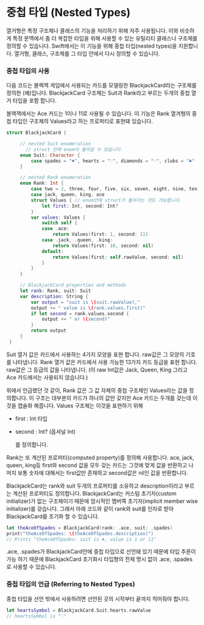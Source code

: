 # 중첩 타입 \(Nested Types\)

열거형은 특정 구조체나 클래스의 기능을 처리하기 위해 자주 사용됩니다. 이와 비슷하게 특정 문맥에서 좀 더 복잡한 타입을 위해 사용할 수 있는 유틸리티 클래스나 구조체를 정의할 수 있습니다. Swift에서는 이 기능을 위해 중첩 타입\(nested types\)을 지원합니다. 열거형, 클래스, 구조체를 그 타입 안에서 다시 정의할 수 있습니다.

### 중첩 타입의 사용

다음 코드는 블랙잭 게임에서 사용되는 카드를 모델링한 BlackjackCard라는 구조체를 정의한 \(예\)입니다. BlackjackCard 구조체는 Suit과 Rank라고 부르는 두개의 중첩 열거 타입을 포함 합니다.

블랙잭에서는 Ace 카드는 1이나 11로 사용될 수 있습니다. 이 기능은 Rank 열겨형의 중첩 타입인 구조체의 Values라고 하는 프로퍼티로 표현돼 있습니다.

```swift
struct BlackjackCard {

     // nested Suit enumeration
       // struct 안에 enum이 들어갈 수 있습니다.
     enum Suit: Character {
         case spades = "♠", hearts = "♡", diamonds = "♢", clubs = "♣"
     }

     // nested Rank enumeration
     enum Rank: Int {
         case two = 2, three, four, five, six, seven, eight, nine, ten
         case jack, queen, king, ace
         struct Values { // enum안에 struct가 들어가는 것도 가능합니다.
             let first: Int, second: Int?
         }
         var values: Values {
             switch self {
             case .ace:
                 return Values(first: 1, second: 11)
             case .jack, .queen, .king:
                 return Values(first: 10, second: nil)
             default:
                 return Values(first: self.rawValue, second: nil)
             }
         }
     }

     // BlackjackCard properties and methods
     let rank: Rank, suit: Suit
     var description: String {
         var output = "suit is \(suit.rawValue),"
         output += " value is \(rank.values.first)"
         if let second = rank.values.second {
             output += " or \(second)"
         }
         return output
     }
 }
```

Suit 열거 값은 카드에서 사용하는 4가지 모양을 표현 합니다. raw값은 그 모양의 기호를 나타냅니다. Rank 열거 값은 카드에서 사용 가능한 13가지 카드 등급을 표현 합니다. raw값은 그 등급의 값을 나타냅니다. \(이 raw Int값은 Jack, Queen, King 그리고 Ace 카드에서는 사용되지 않습니다.\)

위에서 언급했던 것 같이, Rank 값은 그 값 자체의 중첩 구조체인 Values라는 값을 정의합니다. 이 구조는 대부분의 카드가 하나의 값만 갖지만 Ace 카드는 두개를 갖는데 이것을 캡슐화 해줍니다. Values 구조체는 이것을 표현하기 위해

* first : Int 타입
* second : Int? \(옵셔널 Int\)

  를 정의합니다.

Rank는 또 계산된 프로퍼티\(computed property\)를 정의해 사용합니다. ace, jack, queen, king등 first와 second 값을 모두 갖는 카드는 그것에 맞게 값을 반환하고 나머지 보통 숫자에 대해서는 first값만 존재하고 second값은 nil인 값을 반환합니다.

BlackjackCard는 rank와 suit 두개의 프로퍼티를 소유하고 description이라고 부르는 계산된 프로퍼티도 정의합니다. BlackjackCard는 커스텀 초기자\(custom initializer\)가 없는 구조체이기 때문에 암시적인 맴버쪽 초기자\(implicit member wise initializer\)를 갖습니다. 그래서 아래 코드와 같이 rank와 suit를 인자로 받아 BlackjackCard를 초기화 할 수 있습니다.

```swift
let theAceOfSpades = BlackjackCard(rank: .ace, suit: .spades)
print("theAceOfSpades: \(theAceOfSpades.description)")
// Prints "theAceOfSpades: suit is ♠, value is 1 or 11"
```

.ace, .spades가 BlackjackCard안에 중첩 타입으로 선언돼 있기 때문에 타입 추론이 가능 하기 때문에 BlackjackCard 초기화시 타입형의 전체 명시 없이 .ace, .spades 로 사용할 수 있습니다.

### 중첩 타입의 언급 \(Referring to Nested Types\)

중첩 타입을 선언 밖에서 사용하려면 선언된 곳의 시작부터 끝까지 적어줘야 합니다.

```swift
let heartsSymbol = BlackjackCard.Suit.hearts.rawValue
// heartsSymbol is "♡"
```

